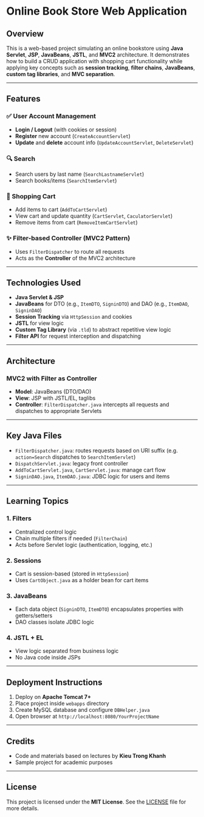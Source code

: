 # Online Book Store Web Application

## Overview
This is a web-based project simulating an online bookstore using **Java Servlet**, **JSP**, **JavaBeans**, **JSTL**, and **MVC2** architecture. It demonstrates how to build a CRUD application with shopping cart functionality while applying key concepts such as **session tracking**, **filter chains**, **JavaBeans**, **custom tag libraries**, and **MVC separation**.

---

## Features

### ✅ User Account Management
- **Login / Logout** (with cookies or session)
- **Register** new account (`CreateAccountServlet`)
- **Update** and **delete** account info (`UpdateAccountServlet`, `DeleteServlet`)

### 🔍 Search
- Search users by last name (`SearchLastnameServlet`)
- Search books/items (`SearchItemServlet`)

### 🛒 Shopping Cart
- Add items to cart (`AddToCartServlet`)
- View cart and update quantity (`CartServlet`, `CaculatorServlet`)
- Remove items from cart (`RemoveItemCartServlet`)

### ✨ Filter-based Controller (MVC2 Pattern)
- Uses `FilterDispatcher` to route all requests
- Acts as the **Controller** of the MVC2 architecture

---

## Technologies Used
- **Java Servlet & JSP**
- **JavaBeans** for DTO (e.g., `ItemDTO`, `SigninDTO`) and DAO (e.g., `ItemDAO`, `SigninDAO`)
- **Session Tracking** via `HttpSession` and cookies
- **JSTL** for view logic
- **Custom Tag Library** (via `.tld`) to abstract repetitive view logic
- **Filter API** for request interception and dispatching

---

## Architecture

### MVC2 with Filter as Controller
- **Model**: JavaBeans (DTO/DAO)
- **View**: JSP with JSTL/EL, taglibs
- **Controller**: `FilterDispatcher.java` intercepts all requests and dispatches to appropriate Servlets
---

## Key Java Files
- `FilterDispatcher.java`: routes requests based on URI suffix (e.g. `action=Search` dispatches to `SearchItemServlet`)
- `DispatchServlet.java`: legacy front controller
- `AddToCartServlet.java`, `CartServlet.java`: manage cart flow
- `SigninDAO.java`, `ItemDAO.java`: JDBC logic for users and items

---

## Learning Topics

### 1. Filters
- Centralized control logic
- Chain multiple filters if needed (`FilterChain`)
- Acts before Servlet logic (authentication, logging, etc.)

### 2. Sessions
- Cart is session-based (stored in `HttpSession`)
- Uses `CartObject.java` as a holder bean for cart items

### 3. JavaBeans
- Each data object (`SigninDTO`, `ItemDTO`) encapsulates properties with getters/setters
- DAO classes isolate JDBC logic

### 4. JSTL + EL
- View logic separated from business logic
- No Java code inside JSPs

---

## Deployment Instructions
1. Deploy on **Apache Tomcat 7+**
2. Place project inside `webapps` directory
3. Create MySQL database and configure `DBHelper.java`
4. Open browser at `http://localhost:8080/YourProjectName`

---

## Credits
- Code and materials based on lectures by **Kieu Trong Khanh**
- Sample project for academic purposes


---

## License
This project is licensed under the **MIT License**. See the [LICENSE](./LICENSE) file for more details.
